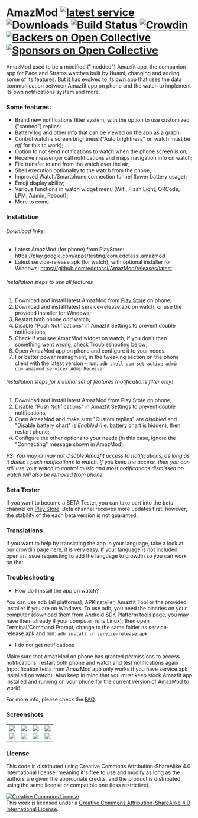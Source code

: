 # AmazMod  [![latest service](https://img.shields.io/github/release/AmazMod/AmazMod.svg?label=latest%20release&style=flat) ![Downloads](https://img.shields.io/github/downloads/AmazMod/AmazMod/total.svg?style=flat)](https://github.com/AmazMod/AmazMod/releases/latest) [![Build Status](https://travis-ci.org/edotassi/AmazMod.svg?branch=master)](https://travis-ci.org/edotassi/AmazMod) [![Crowdin](https://d322cqt584bo4o.cloudfront.net/amazmod/localized.svg)](https://crowdin.com/project/amazmod) [![Backers on Open Collective](https://opencollective.com/amazmod-33/backers/badge.svg)](#backers) [![Sponsors on Open Collective](https://opencollective.com/amazmod-33/sponsors/badge.svg)](#sponsors)

AmazMod used to be a modified ("modded") Amazfit app, the companion app for Pace and Stratos watches built by Huami, changing and adding some of its features. But it has evolved to its own app that uses the data communication between Amazfit app on phone and the watch to implement its own notifications system and more.

### Some features:  
* Brand new notifications filter system, with the option to use customized ("canned") replies;  
* Battery log and other info that can be viewed on the app as a graph;  
* Control watch's screen brightness ("Auto brightness" on watch must be *off* for this to work);  
* Option to not send notifications to watch when the phone screen is on;  
* Receive messenger call notifications and maps navigation info on watch;
* File transfer to and from the watch over the air;
* Shell execution optionality to the watch from the phone;
* Improved Watch/Smartphone connection tunnel (lower battery usage);
* Emoji display ability;
* Various functions in watch widget menu (Wifi, Flash Light, QRCode, LPM, Admin, Reboot);
* More to come.  

### Installation

###### Download links:
* Latest AmazMod (for phone) from PlayStore: https://play.google.com/apps/testing/com.edotassi.amazmod
* Latest service-release.apk (for watch), with optional installer for Windows: https://github.com/edotassi/AmazMod/releases/latest

###### Installation steps to use all features
1. Download and install latest AmazMod from [Play Store](https://play.google.com/store/apps/details?id=com.edotassi.amazmod) on phone;
2. Download and install latest service-release.apk on watch, or use the provided installer for Windows;
3. Restart both phone *and* watch;
4. Disable "Push Notifications" in Amazfit Settings to prevent double notifications;
5. Check if you see AmazMod widget on watch, if you don't then something went wrong, check Troubleshooting below;
6. Open AmazMod app on phone and configure it to your needs.
7. For better power managment, in the tweaking section on the phone client with the latest version - run:
   `adb shell dpm set-active-admin com.amazmod.service/.AdminReceiver`

###### Installation steps for minimal set of features (notifications filter only)
1. Download and install latest AmazMod from Play Store on phone;
2. Disable "Push Notifications" in Amazfit Settings to prevent double notifications;
3. Open AmazMod and make sure "Custom replies" are *disabled* and "Disable battery chart" is *Enabled* (i.e. battery chart is hidden), then restart phone;
4. Configure the other options to your needs (in this case, ignore the "Connecting" message shown in AmazMod). 

*PS: You may or may not disable Amazfit access to notifications, as long as it doesn't push notifications to watch. If you keep the access, then you can still use your watch to control music and most notifications dismissed on watch will also be removed from phone.*

### Beta Tester
If you want to become a BETA Tester, you can take part into the beta channel on [Play Store](https://play.google.com/apps/internaltest/4697278970051666108). Beta channel receives more updates first, however, the stability of the each beta version is not guaranted.

### Translations
If you want to help by translating the app in your language, take a look at our crowdin page [here](https://crowdin.com/project/amazmod), it is very easy. If your language is not included, open an issue requesting to add the language to crowdin so you can work on that.


### Troubleshooting

* How do I install the app on watch?  

You can use adb (all platforms), APKInstaller, Amazfit Tool or the provided installer if you are on Windows. To use adb, you need the binaries on your computer (download them from [Android SDK Platform tools page](https://developer.android.com/studio/releases/platform-tools), you may have them already if your computer runs Linux), then open Terminal/Command Prompt, change to the same folder as service-release.apk and run: `adb install -r service-release.apk`.

* I do not get notifications  

Make sure that AmazMod on phone has granted permissions to access notifications, restart both phone and watch and test notifications again (npotification tests from AmazMod app only works if you have service.apk installed on watch). Also keep in mind that you *must* keep stock Amazfit app installed and running on your phone for the current version of AmazMod to work!

For more info, please check the [FAQ](https://github.com/edotassi/AmazMod/blob/master/FAQ.md).

### Screenshots

<table>
	<tr>
		<td>
			<img src="https://github.com/edotassi/AmazMod/raw/dev/images/screen_1.png"/>		
		</td>
		<td>
			<img src="https://github.com/edotassi/AmazMod/raw/dev/images/screen_2.png"/>		
		</td>
				<td>
			<img src="https://github.com/edotassi/AmazMod/raw/dev/images/screen_3.png"/>		
		</td>
		<td>
			<img src="https://github.com/edotassi/AmazMod/raw/dev/images/screen_4.png"/>		
		</td>
	</tr>
	<tr>
		<td>
			<img src="https://github.com/edotassi/AmazMod/raw/dev/images/screen_5.png"/>		
		</td>
		<td>
			<img src="https://github.com/edotassi/AmazMod/raw/dev/images/screen_6.png"/>		
		</td>
				<td>
			<img src="https://github.com/edotassi/AmazMod/raw/dev/images/screen_7.png"/>		
		</td>
		<td>
			<img src="https://github.com/edotassi/AmazMod/raw/dev/images/screen_8.jpg"/>		
		</td>
	</tr>
</table>

### License

This code is distributed using Creative Commons Attribution-ShareAlike 4.0 International license, meaning it's free to use and modify as long as the authors are given the appropriate credits, and the product is distributed using the same license or compatible one (less restrictive).


<a rel="license" href="http://creativecommons.org/licenses/by-sa/4.0/"><img alt="Creative Commons License" style="border-width:0" src="https://i.creativecommons.org/l/by-sa/4.0/88x31.png" /></a><br />This work is licensed under a <a rel="license" href="http://creativecommons.org/licenses/by-sa/4.0/">Creative Commons Attribution-ShareAlike 4.0 International License</a>.
</center>
